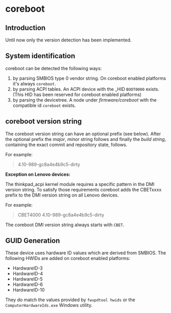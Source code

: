coreboot
========

Introduction
------------

Until now only the version detection has been implemented.

System identification
---------------------

coreboot can be detected the following ways:
1. by parsing SMBIOS type 0 vendor string. On coreboot enabled platforms
   it's always `coreboot`.
2. by parsing ACPI tables. An ACPI device with the _HID `BOOT0000` exists.
   (This HID has been reserved for coreboot enabled platforms)
3. by parsing the devicetree. A node under *firmware/coreboot* with the
   compatible id `coreboot` exists.

coreboot version string
-----------------------

The coreboot version string can have an optional prefix (see below).
After the optional prefix the *major*, *minor* string follows and finally
the *build string*, containing the exact commit and repository state, follows.

For example:
> 4.10-989-gc8a4e4b9c5-dirty

**Exception on Lenovo devices:**

The thinkpad_acpi kernel module requires a specific pattern in the DMI version
string. To satisfy those requirements coreboot adds the CBETxxxx prefix to the
DMI version string on all Lenovo devices.

For example:
> CBET4000 4.10-989-gc8a4e4b9c5-dirty

The coreboot DMI version string always starts with `CBET`.

GUID Generation
---------------

These device uses hardware ID values which are derived from SMBIOS.
The following HWIDs are added on coreboot enabled platforms:

* HardwareID-3
* HardwareID-4
* HardwareID-5
* HardwareID-6
* HardwareID-10

They do match the values provided by `fwupdtool hwids` or
the `ComputerHardwareIds.exe` Windows utility.
